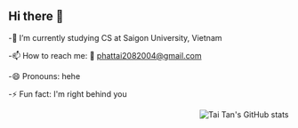 ## Hi there 👋
-🌱 I’m currently studying CS 
at Saigon University, Vietnam

-📫 How to reach me: 
📨 phattai2082004@gmail.com

-😄 Pronouns: hehe

-⚡ Fun fact: I'm right behind you

<div align="right">
  
![Tai Tan's GitHub stats](https://github-readme-stats.vercel.app/api?username=Taihailua)

</div>

<!--
**Taihailua/Taihailua** is a ✨ _special_ ✨ repository because its `README.md` (this file) appears on your GitHub profile.

Here are some ideas to get you started:

- 🔭 I’m currently working on ...
- 🌱 I’m currently learning ...
- 👯 I’m looking to collaborate on ...
- 🤔 I’m looking for help with ...
- 💬 Ask me about ...
- 📫 How to reach me: ...
- 😄 Pronouns: ...
- ⚡ Fun fact: ...
-->
